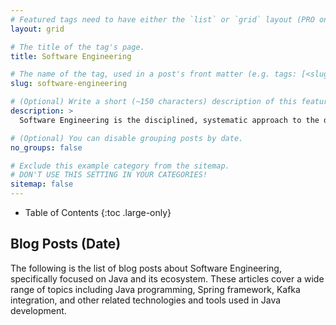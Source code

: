 ```yaml
---
# Featured tags need to have either the `list` or `grid` layout (PRO only).
layout: grid

# The title of the tag's page.
title: Software Engineering

# The name of the tag, used in a post's front matter (e.g. tags: [<slug>]).
slug: software-engineering

# (Optional) Write a short (~150 characters) description of this featured tag.
description: >
  Software Engineering is the disciplined, systematic approach to the design, development, maintenance, and testing of software applications. It involves applying engineering principles to create high-quality software that meets the needs of users while being reliable, scalable, and maintainable.

# (Optional) You can disable grouping posts by date.
no_groups: false

# Exclude this example category from the sitemap.
# DON'T USE THIS SETTING IN YOUR CATEGORIES!
sitemap: false
---
```


- Table of Contents
{:toc .large-only}

## Blog Posts (Date)
The following is the list of blog posts about Software Engineering, specifically focused on Java and its ecosystem. 
These articles cover a wide range of topics including Java programming, Spring framework, Kafka integration, and other 
related technologies and tools used in Java development.